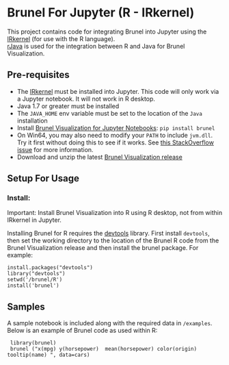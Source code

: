 # Brunel For Jupyter (R - IRkernel)

This project contains code for integrating Brunel into Jupyter using the [IRkernel](https://github.com/IRkernel/IRkernel) (for use with the R language).  
[rJava](https://cran.r-project.org/web/packages/rJava/index.html) is used for the integration between R and Java for Brunel Visualization.

## Pre-requisites
* The [IRkernel](https://github.com/IRkernel/IRkernel) must be installed into Jupyter.  This code will only work via a Jupyter notebook.  It will not work in R desktop.
* Java 1.7 or greater must be installed
* The `JAVA_HOME` env variable must be set to the location of the `Java` installation
* Install [Brunel Visualization for Jupyter Notebooks](https://pypi.python.org/pypi/brunel):  `pip install brunel`
* On Win64, you may also need to modify your `PATH` to include `jvm.dll`.  Try it first without doing this to see if it works.  See [this StackOverflow issue](http://stackoverflow.com/questions/7019912/using-the-rjava-package-on-win7-64-bit-with-r) for more information.
* Download and unzip the latest [Brunel Visualization release](https://github.com/Brunel-Visualization/Brunel/releases)


## Setup For Usage

### Install:

Important:  Install Brunel Visualization into R using R desktop, not from within IRkernel in Jupyter.

Installing Brunel for R requires the [devtools](https://cran.r-project.org/web/packages/devtools/README.html) library. 
First install `devtools`, then set the working directory to the location of the Brunel R code from the Brunel Visualization release
and then install the brunel package.  For example:

```
install.packages("devtools")
library("devtools")
setwd('/brunel/R')
install('brunel')
```


## Samples

A sample notebook is included along with the required data in `/examples`.  Below is an example of Brunel code as used within R:

```
 library(brunel)
 brunel ("x(mpg) y(horsepower)  mean(horsepower) color(origin) tooltip(name) ", data=cars)
```